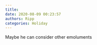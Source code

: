 ```yaml
---
title: 
date: 2020-08-09 00:23:57
authors: Ripp
categories: Holiday
---
```


 Maybe he can consider other emoluments